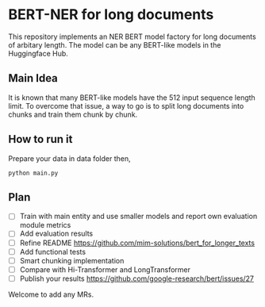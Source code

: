
# BERT-NER for long documents
This repository implements an NER BERT model factory for long documents of arbitary length. The model can be any BERT-like models in the Huggingface Hub. 

## Main Idea

It is known that many BERT-like models have the 512 input sequence length limit. To overcome that issue, a way to go is to split long documents into chunks and train them chunk by chunk.

## How to run it

Prepare your data in data folder then,
```
python main.py
```

## Plan
- [ ] Train with main entity and use smaller models and report own evaluation module metrics
- [ ] Add evaluation results
- [ ] Refine README
https://github.com/mim-solutions/bert_for_longer_texts
- [ ] Add functional tests
- [ ] Smart chunking implementation
- [ ] Compare with Hi-Transformer and LongTransformer
- [ ] Publish your results
https://github.com/google-research/bert/issues/27

Welcome to add any MRs.
